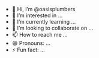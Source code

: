- 👋 Hi, I’m @oasisplumbers
- 👀 I’m interested in ...
- 🌱 I’m currently learning ...
- 💞️ I’m looking to collaborate on ...
- 📫 How to reach me ...
- 😄 Pronouns: ...
- ⚡ Fun fact: ...

<!---
oasisplumbers/oasisplumbers is a ✨ special ✨ repository because its `README.md` (this file) appears on your GitHub profile.
You can click the Preview link to take a look at your changes.
--->
